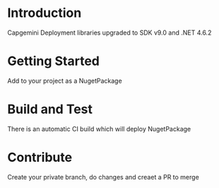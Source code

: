 # Introduction 
Capgemini Deployment libraries upgraded to SDK v9.0 and .NET 4.6.2 

# Getting Started
Add to your project as a NugetPackage

# Build and Test
There is an automatic CI build which will deploy NugetPackage 

# Contribute
Create your private branch, do changes and creaet a PR to merge

